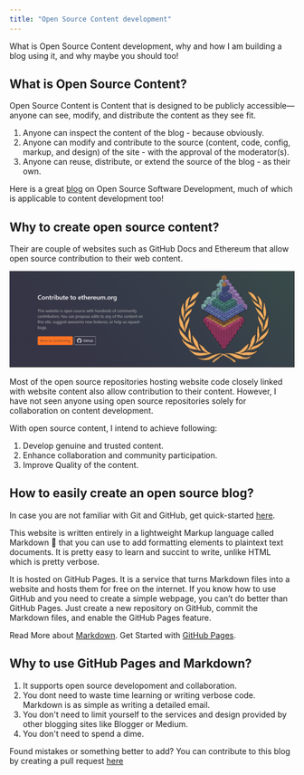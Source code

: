 ```yaml
---
title: "Open Source Content development"
---
```


What is Open Source Content development, why and how I am building a blog using it, and why maybe you should too!

## What is Open Source Content?

Open Source Content is Content that is designed to be publicly accessible—anyone can see, modify, and distribute the content as they see fit.

1. Anyone can inspect the content of the blog - because obviously.
2. Anyone can modify and contribute to the source (content, code, config, markup, and design) of the site - with the approval of the moderator(s).
3. Anyone can reuse, distribute, or extend the source of the blog - as their own.

Here is a great [blog](https://www.freecodecamp.org/news/what-is-great-about-developing-open-source-and-what-is-not/) on Open Source Software Development, much of which is applicable to content development too!

## Why to create open source content?

Their are couple of websites such as GitHub Docs and Ethereum that allow open source contribution to their web content. 

![Ethereum](/assets/images/25-10-21-ethereum-ss.png "Ethereum")

Most of the open source repositories hosting website code closely linked with website content also allow contribution to their content. However, I have not seen anyone using open source repositories solely for collaboration on content development.

With open source content, I intend to achieve following:

1. Develop genuine and trusted content.
2. Enhance collaboration and community participation.
3. Improve Quality of the content.

## How to easily create an open source blog?

In case you are not familiar with Git and GitHub, get quick-started [here](https://docs.github.com/en/get-started/quickstart).

This website is written entirely in a lightweight Markup language called Markdown :rofl: that you can use to add formatting elements to plaintext text documents. It is pretty easy to learn and succint to write, unlike HTML which is pretty verbose. 

It is hosted on GitHub Pages. It is a service that turns Markdown files into a website and hosts them for free on the internet. If you know how to use GitHub and you need to create a simple webpage, you can’t do better than GitHub Pages. Just create a new repository on GitHub, commit the Markdown files, and enable the GitHub Pages feature. 

Read More about [Markdown](https://www.markdownguide.org/getting-started/).
Get Started with [GitHub Pages](https://pages.github.com/).

## Why to use GitHub Pages and Markdown?

1. It supports open source developoment and collaboration.
2. You dont need to waste time learning or writing verbose code. Markdown is as simple as writing a detailed email.
3. You don't need to limit yourself to the services and design provided by other blogging sites like Blogger or Medium.
4. You don't need to spend a dime.

Found mistakes or something better to add? You can contribute to this blog by creating a pull request [here](https://github.com/rushout09/rushout09.github.io)